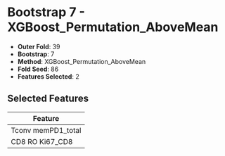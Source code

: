 # Bootstrap 7 - XGBoost_Permutation_AboveMean

- **Outer Fold**: 39
- **Bootstrap**: 7
- **Method**: XGBoost_Permutation_AboveMean
- **Fold Seed**: 86
- **Features Selected**: 2

## Selected Features

| Feature |
|---------|
| Tconv memPD1_total |
| CD8 RO Ki67_CD8 |
